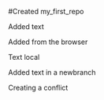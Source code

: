 ﻿#Created my_first_repo

Added text

Added from the browser

Text local

Added text in a newbranch 

Creating a conflict
